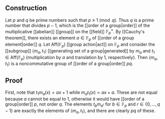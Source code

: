 ## Construction
Let $p$ and $q$ be prime numbers such that $p\equiv 1\pmod q$. Thus $q$ is a prime number that divides $p-1$, which is the [[order of a group|order]] of the multiplicative [[abelian]] [[group]] on the [[field]] $\mathbb F_p^\times$. By [[Cauchy's theorem]], there exists an element $a\in \mathbb F_p$ of [[order of a group element|order]] $q$. Let $\text{Aff}(\mathbb F_p)$ [[group action|act]] on $\mathbb F_p$ and consider the [[subgroup]] $\langle m_a,t_1\rangle$ [[generating set of a group|generated]] by $m_a$ and $t_1 \in \text{Aff}(\mathbb F_p)$ (multiplication by $a$ and translation by $1$, respectively). Then $\langle m_a,t_1\rangle$ is a noncommutative group of [[order of a group|order]] $pq$.
## Proof
First, note that $t_1m_a(x)= ax+1$ while $m_at_1(x) = ax+a$. These are not equal because $a$ cannot be equal to $1$, otherwise it would have [[order of a group|order]] $p$, not order $q$. The elements $t_bm_{a^r}$ for $b\in \mathbb F_p$ and $r\in\{0,\dots, q-1\}$ are exactly the elements of $\langle m_a,t_1\rangle$, and there are clearly $pq$ of these.